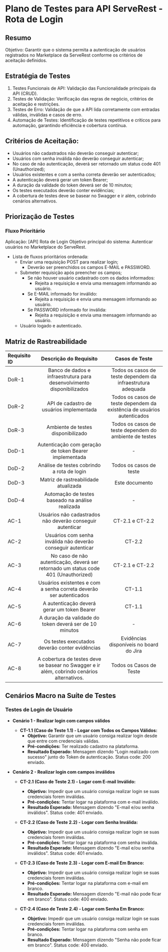 # Plano de Testes para API ServeRest - Rota de Login
## Resumo
Objetivo: Garantir que o sistema permita a autenticação de usuários registrados no Marketplace da ServeRest conforme os critérios de aceitação definidos.

## Estratégia de Testes
1) Testes Funcionais de API: Validação das Funcionalidade principais da API (CRUD).
2) Testes de Validação: Verificação das regras de negócio, critérios de aceitação e restrições.
3) Testes de Erro: Validação de que a API lida corretamente com entradas válidas, inválidas e casos de erro.
4) Automação de Testes: Identificação de testes repetitivos e críticos para automação, garantindo eficiência e cobertura contínua.

## Critérios de Aceitação:
- Usuários não cadastrados não deverão conseguir autenticar;
- Usuários com senha inválida não deverão conseguir autenticar;
- No caso de não autenticação, deverá ser retornado um status code 401 (Unauthorized);
- Usuários existentes e com a senha correta deverão ser autenticados;
- A autenticação deverá gerar um token Bearer;
- A duração da validade do token deverá ser de 10 minutos;
- Os testes executados deverão conter evidências;
- A cobertura de testes deve se basear no Swagger e ir além, cobrindo cenários alternativos.

## Priorização de Testes
### Fluxo Prioritário
Aplicação: [API] Rota de Login
Objetivo principal do sistema: Autenticar usuários no Marketplace do ServeRest.
- Lista de fluxos prioritários ordenada:
    - Enviar uma requisição POST para realizar login;
        - Deverão ser preenchidos os campos E-MAIL e PASSWORD.
    - Submeter requisição após preencher os campos;
        - Se não houver usuário cadastrado com os dados informados:
            - Rejeita a requisição e envia uma mensagem informando ao usuário.
        - Se E-MAIL informado for inválido:
            - Rejeita a requisição e envia uma mensagem informando ao usuário.
        - Se PASSWORD informado for inválida:
            - Rejeita a requisição e envia uma mensagem informando ao usuário.
    - Usuário logado e autenticado.

## Matriz de Rastreabilidade
| Requisito ID | Descrição do Requisito | Casos de Teste |
|:----------|:-------------:|:-------------:|
| DoR-1 | Banco de dados e infraestrutura para desenvolvimento disponibilizados | Todos os casos de teste dependem da infraestrutura adequada |
| DoR-2 | API de cadastro de usuários implementada | Todos os casos de teste dependem da existência de usuários autenticados |
| DoR-3 | Ambiente de testes disponibilizado | Todos os casos de teste dependem do ambiente de testes |
| DoD-1 | Autenticação com geração de token Bearer implementada | - |
| DoD-2 | Análise de testes cobrindo a rota de login | Todos os casos de teste |
| DoD-3 | Matriz de rastreabilidade atualizada | Este documento |
| DoD-4 | Automação de testes baseado na análise realizada | - |
| AC-1 | Usuários não cadastrados não deverão conseguir autenticar | CT-2.1 e CT-2.2 |
| AC-2 | Usuários com senha inválida não deverão conseguir autenticar | CT-2.2 |
| AC-3 | No caso de não autenticação, deverá ser retornado um status code 401 (Unauthorized) | CT-2.1 e CT-2.2 |
| AC-4 | Usuários existentes e com a senha correta deverão ser autenticados | CT-1.1 |
| AC-5 | A autenticação deverá gerar um token Bearer | CT-1.1 |
| AC-6 | A duração da validade do token deverá ser de 10 minutos | - |
| AC-7 | Os testes executados deverão conter evidências | Evidências disponíveis no board do Jira |
| AC-8 | A cobertura de testes deve se basear no Swagger e ir além, cobrindo cenários alternativos. | Todos os Casos de Teste |

## Cenários Macro na Suíte de Testes
### Testes de Login de Usuário
- **Cenário 1 - Realizar login com campos válidos**
    - **CT-1.1 (Caso de Teste 1.1) - Logar com Todos os Campos Válidos:** 
        - **Objetivo:** Garantir que um usuário consiga realizar login desde que entre com credenciais válidas.
        - **Pré-condições:** Ter realizado cadastro na plataforma.
        - **Resultado Esperado:** Mensagem dizendo "Login realizado com sucesso" junto do Token de autenticação. Status code: 200 enviado.

- **Cenário 2 - Realizar login com campos inválidos**
    - **CT-2.1 (Caso de Teste 2.1) - Logar com E-mail Inválido:** 
        - **Objetivo:** Impedir que um usuário consiga realizar login se suas credenciais forem inválidas.
        - **Pré-condições:** Tentar logar na plataforma com e-mail inválido.
        - **Resultado Esperado:** Mensagem dizendo "E-mail e/ou senha inválidos". Status code: 401 enviado.
    
    - **CT-2.2 (Caso de Teste 2.2) - Logar com Senha Inválida:** 
        - **Objetivo:** Impedir que um usuário consiga realizar login se suas credenciais forem inválidas.
        - **Pré-condições:** Tentar logar na plataforma com senha inválida.
        - **Resultado Esperado:** Mensagem dizendo "E-mail e/ou senha inválidos". Status code: 401 enviado.
    
    - **CT-2.3 (Caso de Teste 2.3) - Logar com E-mail Em Branco:** 
        - **Objetivo:** Impedir que um usuário consiga realizar login se suas credenciais forem inválidas.
        - **Pré-condições:** Tentar logar na plataforma com e-mail em branco.
        - **Resultado Esperado:** Mensagem dizendo "E-mail não pode ficar em branco". Status code: 400 enviado.

    - **CT-2.4 (Caso de Teste 2.4) - Logar com Senha Em Branco:** 
        - **Objetivo:** Impedir que um usuário consiga realizar login se suas credenciais forem inválidas.
        - **Pré-condições:** Tentar logar na plataforma com senha em branco.
        - **Resultado Esperado:** Mensagem dizendo "Senha não pode ficar em branco". Status code: 400 enviado.